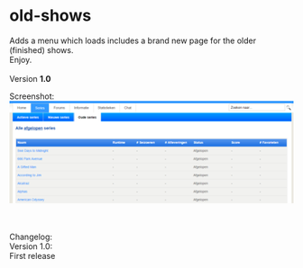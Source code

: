 # old-shows
Adds a menu which loads includes a brand new page for the older (finished) shows.
<BR/>
Enjoy.
<BR/><BR/>
Version <strong>1.0</strong>

Screenshot:<BR/>
![Version 1.0](https://raw.githubusercontent.com/Bierdopje-Community/old-shows/master/Screenshots/v1.0.png "Version 1.0")

<BR/><BR/>
Changelog:<BR/>
Version 1.0:<BR/>
First release
